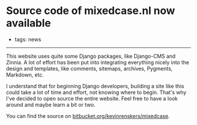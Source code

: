# Source code of mixedcase.nl now available
- tags: news

---

This website uses quite some Django packages, like Django-CMS and Zinnia. A lot of effort has been put into integrating everything nicely into the design and templates, like comments, sitemaps, archives, Pygments, Markdown, etc.

I understand that for beginning Django developers, building a site like this could take a lot of time and effort, not knowing where to begin. That's why I've decided to open source the entire website. Feel free to have a look around and maybe learn a bit or two.

You can find the source on [bitbucket.org/kevinrenskers/mixedcase](https://bitbucket.org/bolhoed/mixedcase).
